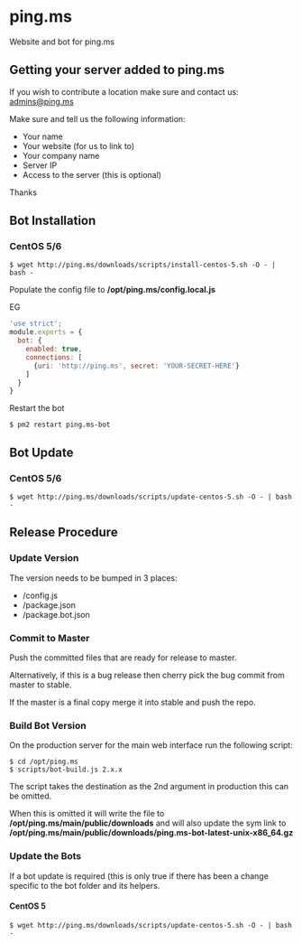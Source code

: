 ping.ms
=======

Website and bot for ping.ms

## Getting your server added to ping.ms

If you wish to contribute a location make sure and contact us: admins@ping.ms

Make sure and tell us the following information:

* Your name
* Your website (for us to link to)
* Your company name
* Server IP
* Access to the server (this is optional)

Thanks

## Bot Installation

### CentOS 5/6

```
$ wget http://ping.ms/downloads/scripts/install-centos-5.sh -O - | bash -
```

Populate the config file to **/opt/ping.ms/config.local.js**

EG
```js
'use strict';
module.exports = {
  bot: {
    enabled: true,
    connections: [
      {uri: 'http://ping.ms', secret: 'YOUR-SECRET-HERE'}
    ]
  }
}
```

Restart the bot

```
$ pm2 restart ping.ms-bot
```

## Bot Update

### CentOS 5/6

```
$ wget http://ping.ms/downloads/scripts/update-centos-5.sh -O - | bash -
```

## Release Procedure

### Update Version

The version needs to be bumped in 3 places:
* /config.js
* /package.json
* /package.bot.json

### Commit to Master

Push the committed files that are ready for release to master.

Alternatively, if this is a bug release then cherry pick the bug commit
from master to stable.

If the master is a final copy merge it into stable and push the repo.

### Build Bot Version

On the production server for the main web interface run the following script:

```
$ cd /opt/ping.ms
$ scripts/bot-build.js 2.x.x
```

The script takes the destination as the 2nd argument in production this can be omitted.

When this is omitted it will write the file to **/opt/ping.ms/main/public/downloads** and
will also update the sym link to **/opt/ping.ms/main/public/downloads/ping.ms-bot-latest-unix-x86_64.gz**

### Update the Bots

If a bot update is required (this is only true if there has been a change specific to the bot folder and its helpers.

#### CentOS 5

```
$ wget http://ping.ms/downloads/scripts/update-centos-5.sh -O - | bash -
```
